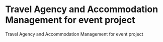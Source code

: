 # Travel Agency and Accommodation Management for event project
 Travel Agency and Accommodation Management for event project
